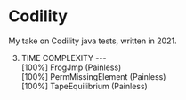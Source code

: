 # Codility

My take on Codility java tests, written in 2021.  
  




3. TIME COMPLEXITY  ---  
[100%] FrogJmp (Painless)  
[100%] PermMissingElement (Painless)  
[100%] TapeEquilibrium (Painless)  

